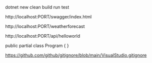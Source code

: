 dotnet
    new
    clean
    build
    run
    test


http://localhost:PORT/swagger/index.html


http://localhost:PORT/weatherforecast


http://localhost:PORT/api/helloworld


public partial class Program { }


https://github.com/github/gitignore/blob/main/VisualStudio.gitignore